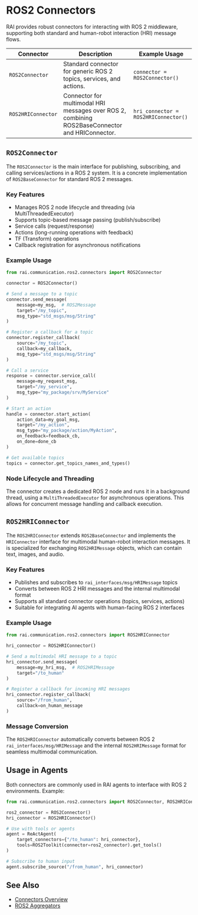 # ROS2 Connectors

RAI provides robust connectors for interacting with ROS 2 middleware, supporting both standard and human-robot interaction (HRI) message flows.

| Connector          | Description                                                                                     | Example Usage                        |
| ------------------ | ----------------------------------------------------------------------------------------------- | ------------------------------------ |
| `ROS2Connector`    | Standard connector for generic ROS 2 topics, services, and actions.                             | `connector = ROS2Connector()`        |
| `ROS2HRIConnector` | Connector for multimodal HRI messages over ROS 2, combining ROS2BaseConnector and HRIConnector. | `hri_connector = ROS2HRIConnector()` |

## `ROS2Connector`

The `ROS2Connector` is the main interface for publishing, subscribing, and calling services/actions in a ROS 2 system. It is a concrete implementation of `ROS2BaseConnector` for standard ROS 2 messages.

### Key Features

-   Manages ROS 2 node lifecycle and threading (via MultiThreadedExecutor)
-   Supports topic-based message passing (publish/subscribe)
-   Service calls (request/response)
-   Actions (long-running operations with feedback)
-   TF (Transform) operations
-   Callback registration for asynchronous notifications

### Example Usage

```python
from rai.communication.ros2.connectors import ROS2Connector

connector = ROS2Connector()

# Send a message to a topic
connector.send_message(
    message=my_msg,  # ROS2Message
    target="/my_topic",
    msg_type="std_msgs/msg/String"
)

# Register a callback for a topic
connector.register_callback(
    source="/my_topic",
    callback=my_callback,
    msg_type="std_msgs/msg/String"
)

# Call a service
response = connector.service_call(
    message=my_request_msg,
    target="/my_service",
    msg_type="my_package/srv/MyService"
)

# Start an action
handle = connector.start_action(
    action_data=my_goal_msg,
    target="/my_action",
    msg_type="my_package/action/MyAction",
    on_feedback=feedback_cb,
    on_done=done_cb
)

# Get available topics
topics = connector.get_topics_names_and_types()
```

### Node Lifecycle and Threading

The connector creates a dedicated ROS 2 node and runs it in a background thread, using a `MultiThreadedExecutor` for asynchronous operations. This allows for concurrent message handling and callback execution.

## `ROS2HRIConnector`

The `ROS2HRIConnector` extends `ROS2BaseConnector` and implements the `HRIConnector` interface for multimodal human-robot interaction messages. It is specialized for exchanging `ROS2HRIMessage` objects, which can contain text, images, and audio.

### Key Features

-   Publishes and subscribes to `rai_interfaces/msg/HRIMessage` topics
-   Converts between ROS 2 HRI messages and the internal multimodal format
-   Supports all standard connector operations (topics, services, actions)
-   Suitable for integrating AI agents with human-facing ROS 2 interfaces

### Example Usage

```python
from rai.communication.ros2.connectors import ROS2HRIConnector

hri_connector = ROS2HRIConnector()

# Send a multimodal HRI message to a topic
hri_connector.send_message(
    message=my_hri_msg,  # ROS2HRIMessage
    target="/to_human"
)

# Register a callback for incoming HRI messages
hri_connector.register_callback(
    source="/from_human",
    callback=on_human_message
)
```

### Message Conversion

The `ROS2HRIConnector` automatically converts between ROS 2 `rai_interfaces/msg/HRIMessage` and the internal `ROS2HRIMessage` format for seamless multimodal communication.

## Usage in Agents

Both connectors are commonly used in RAI agents to interface with ROS 2 environments. Example:

```python
from rai.communication.ros2.connectors import ROS2Connector, ROS2HRIConnector

ros2_connector = ROS2Connector()
hri_connector = ROS2HRIConnector()

# Use with tools or agents
agent = ReActAgent(
    target_connectors={"/to_human": hri_connector},
    tools=ROS2Toolkit(connector=ros2_connector).get_tools()
)

# Subscribe to human input
agent.subscribe_source("/from_human", hri_connector)
```

## See Also

-   [Connectors Overview](./overview.md)
-   [ROS2 Aggregators](../aggregators/ROS_2_Aggregators.md)
